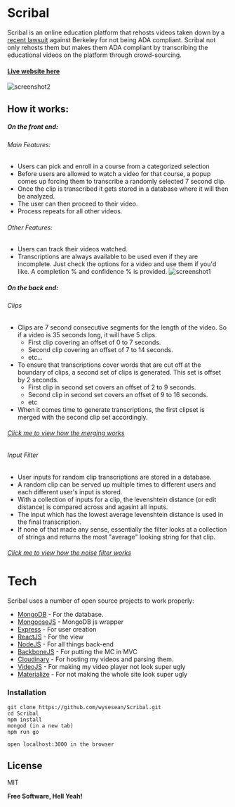 # Scribal
Scribal is an online education platform that rehosts videos taken down by a [recent lawsuit](https://boingboing.net/2017/03/17/fahrenheit-451.html) against Berkeley for not being ADA compliant. Scribal not only rehosts them but makes them ADA compliant by transcribing the educational videos on the platform through crowd-sourcing.
#### [Live website here](https://scribal.herokuapp.com/#home)


![screenshot2](https://res.cloudinary.com/dd21qo4mj/image/upload/v1494148161/Untitled_jicm2b.png)

## How it works:
##### On the front end:
###### Main Features:
* Users can pick and enroll in a course from a categorized selection
* Before users are allowed to watch a video for that course, a popup comes up forcing them to transcribe a randomly selected 7 second clip.
* Once the clip is transcribed it gets stored in a database where it will then be analyzed.
* The user can then proceed to their video.
* Process repeats for all other videos.

###### Other Features:
* Users can track their videos watched.
* Transcriptions are always available to be used even if they are incomplete. Just check the options for a video and use them if you'd like. A completion % and confidence % is provided.
![screenshot1](https://res.cloudinary.com/dd21qo4mj/image/upload/c_scale,w_880/v1494209160/Untitled2_yjv3gc.png)
##### On the back end:
###### Clips
* Clips are 7 second consecutive segments for the length of the video. So if a video is 35 seconds long, it will have 5 clips.
    * First clip covering an offset of 0 to 7 seconds.
    * Second clip covering an offset of 7 to 14 seconds. 
    * etc...
* To ensure that transcriptions cover words that are cut off at the boundary of clips, a second set of clips is generated. This set is offset by 2 seconds.
    * First clip in second set covers an offset of 2 to 9 seconds.
    * Second clip in second set covers an offset of 9 to 16 seconds.
    * etc
* When it comes time to generate transcriptions, the first clipset is merged with the second clip set accordingly.
###### [Click me to view how the merging works](https://matthiasak.github.io/arbiter-frame/#var%20UTIL%20%3D%20%7B%0A%09commonSubstring%28a%2Cb%29%20%7B%0A%09%20%20var%20longest%20%3D%20%22%22%3B%0A%09%20%20//Iterate%20through%20the%20first%20string%0A%09%20%20for%20%28var%20i%20%3D%200%3B%20i%20%3C%20a.length%3B%20++i%29%20%7B%0A%09%20%20%20%20//Iterate%20through%20the%20second%20string%0A%09%20%20%20%20for%20%28var%20j%20%3D%200%3B%20j%20%3C%20b.length%3B%20++j%29%20%7B%0A%09%20%20%20%20%20%20//if%20it%27s%20the%20same%20letter%0A%09%20%20%20%20%20%20if%20%28a%5Bi%5D%20%3D%3D%3D%20b%5Bj%5D%29%20%7B%0A%09%20%20%20%20%20%20%20%20var%20str%20%3D%20a%5Bi%5D%3B%0A%09%20%20%20%20%20%20%20%20var%20k%20%3D%201%3B%0A%09%20%20%20%20%20%20%20%20//%20keep%20going%20until%20the%20letters%20no%20longer%20match%2C%20or%20we%20reach%20end%0A%09%20%20%20%20%20%20%20%20while%20%28i+k%20%3C%20a.length%20%26%26%20j+k%20%3C%20b.length%20%26%26%20a%5Bi+k%5D%20%3D%3D%3D%20b%5Bj+k%5D%29%7B%20//%20same%20letter%0A%09%20%20%20%20%20%20%20%20%20%20str%20+%3D%20a%5Bi+k%5D%3B%0A%09%20%20%20%20%20%20%20%20%20%20++k%3B%0A%09%20%20%20%20%20%20%20%20%7D%0A%09%20%20%20%20%20%20%20%20if%20%28str.length%20%3E%20longest.length%29%7B%0A%09%20%20%20%20%20%20%20%20%20%20%20%20longest%20%3D%20str%0A%09%20%20%20%20%20%20%20%20%7D%0A%09%20%20%20%20%20%20%7D%0A%09%20%20%20%20%7D%0A%09%20%20%7D%0A%09%20%20return%20longest%3B%0A%09%7D%2C%0A%0A%09levenshtein_distance%28a%2C%20b%29%20%7B%0A%09%20%20%20%20a%3Da.toUpperCase%28%29%0A%09%20%20%20%20b%3Db.toUpperCase%28%29%0A%09%20%20%20%20//If%20strings%20are%20empty%2C%20return%20opposite%20strings%20length%0A%09%20%20%20%20if%28a.length%20%3D%3D%200%29%20return%20b.length%20%0A%09%20%20%20%20if%28b.length%20%3D%3D%200%29%20return%20a.length%0A%09%20%20%0A%09%09//Create%20the%20matrix%0A%09%20%20%20%20var%20matrix%20%3D%20%5B%5D%3B%0A%09%20%20%20%20for%28let%20i%20%3D%200%3B%20i%20%3C%3D%20b.length%3B%20i++%29%7B%0A%09%20%20%20%20%20%20matrix%5Bi%5D%20%3D%20%5Bi%5D%0A%09%20%20%20%20%7D%0A%09%20%20%20%20for%28let%20j%20%3D%200%3B%20j%20%3C%3D%20a.length%3B%20j++%29%7B%0A%09%20%20%20%20%20%20matrix%5B0%5D%5Bj%5D%20%3D%20j%0A%09%20%20%20%20%7D%0A%0A%09%20%20%09//Iterate%20through%20i%20axis%2C%20or%20first%20word%0A%09%20%20%20%20for%28let%20i%20%3D%201%3B%20i%20%3C%3D%20b.length%3B%20i++%29%7B%0A%09%09%09//Iterate%20through%20j%20axis%2C%20or%20second%20word%0A%09%20%20%20%20%09for%28let%20j%20%3D%201%3B%20j%20%3C%3D%20a.length%3B%20j++%29%7B%0A%09%20%20%20%20%09%09//If%20characters%20are%20equal%0A%09%09%20%20%20%20%20%20%20%20if%28b.charAt%28i-1%29%20%3D%3D%3D%20a.charAt%28j-1%29%29%7B%0A%09%09%20%20%20%20%20%20%20%20%20%20matrix%5Bi%5D%5Bj%5D%20%3D%20matrix%5Bi-1%5D%5Bj-1%5D%0A%09%09%20%20%20%20%20%20%20%20%7D%20%0A%09%20%20%20%20%20%20%20%20else%20%7B%0A%09%20%20%20%20%20%20%20%20%20%20matrix%5Bi%5D%5Bj%5D%20%3D%20Math.min%28%0A%09%20%20%20%20%20%20%20%20%20%20%20%20%20%20%20%20%20%20%20%20%20%20%20%20%20%20%20%20matrix%5Bi-1%5D%5Bj-1%5D%20+%201%2C%20//Represents%20a%20substition%0A%09%20%20%20%20%20%20%20%20%20%20%20%20%20%20%20%20%20%20%20%20%20%20%20%20%20%20%20%20matrix%5Bi%5D%5Bj-1%5D%20+%201%2C%20//Represents%20an%20insertion%0A%09%20%20%20%20%20%20%20%20%20%20%20%20%20%20%20%20%20%20%20%20%20%20%20%20%20%20%20%20matrix%5Bi-1%5D%5Bj%5D%20+%201%20//Represents%20a%20deletion%0A%09%20%20%20%20%20%20%20%20%20%20%09%09%09%09%29%0A%09%20%20%20%20%20%20%20%20%7D%0A%09%20%20%20%20%20%20%7D%0A%09%20%20%20%20%7D%0A%09%20%20%20%20return%20matrix%5Bb.length%5D%5Ba.length%5D%0A%09%7D%2C%0A%0A%09//returns%20the%20total%20edit%20distance%20between%20between%20a%20single%20string%20against%20all%20other%20string%20in%20an%20array%0A%09totalDistance%28arr%2C%20str%29%7B%0A%09%09return%20arr.reduce%28%28total%2CsingleElem%29%3D%3E%7B%0A%09%20%20%20%20%20%20%20%20return%20total+this.levenshtein_distance%28singleElem%2Cstr%29%0A%09%20%20%20%20%7D%2C0%29%0A%09%7D%2C%0A%20%20%20%20averageSimilarity%28arr%2C%20str%29%7B%0A%20%20%20%20%09var%20average%20%3D%200%0A%20%20%20%20%20%20%20%20var%20total%20%3D%20arr.length%0A%20%20%20%20%20%20%20%20arr.forEach%28%28el%29%3D%3E%7B%0A%20%20%20%20%20%20%20%20%09average%20+%3D%20this.similarity%28el%2Cstr%29%0A%20%20%20%20%20%20%20%20%7D%29%0A%20%20%20%20%20%20%20%20return%20average/total%0A%20%20%20%20%7D%2C%0A%20%20%20%20similarity%28s1%2C%20s2%29%20%7B%0A%20%20%20%20%20%20var%20longer%20%3D%20s1%3B%0A%20%20%20%20%20%20var%20shorter%20%3D%20s2%3B%0A%20%20%20%20%20%20if%20%28s1.length%20%3C%20s2.length%29%20%7B%0A%20%20%20%20%20%20%20%20longer%20%3D%20s2%3B%0A%20%20%20%20%20%20%20%20shorter%20%3D%20s1%3B%0A%20%20%20%20%20%20%7D%0A%20%20%20%20%20%20var%20longerLength%20%3D%20longer.length%3B%0A%20%20%20%20%20%20if%20%28longerLength%20%3D%3D%200%29%20%7B%0A%20%20%20%20%20%20%20%20return%201.0%3B%0A%20%20%20%20%20%20%7D%0A%20%20%20%20%20%20return%20%28longerLength%20-%20this.levenshtein_distance%28longer%2C%20shorter%29%29%20/%20parseFloat%28longerLength%29%3B%0A%20%20%20%20%7D%2C%0A%0A%09//Returns%20the%20string%20with%20the%20lowest%20edit%20distance%20against%20all%20other%20strings%20in%20an%20array%0A%09//In%20other%20words%2C%20returns%20the%20most%20%27average%27%20strings%0A%09lowestDistance%28arr%29%7B%0A%09%20%20%20%20let%20lowest%20%3D%20arr%5B0%5D%0A%09%20%20%20%20let%20prevLowest%20%3D%20this.totalDistance%28arr%2Carr%5B0%5D%29%0A%09%09for%28let%20i%20%3D%200%3B%20i%3Carr.length%3B%20i++%29%7B%0A%09%20%20%20%20%20%20%20%20let%20nextLowest%20%3D%20this.totalDistance%28arr%2Carr%5Bi%5D%29%0A%09%20%20%20%20%09if%28nextLowest%3CprevLowest%29%7B%0A%09%20%20%20%20%20%20%20%20%20%20%20%20prevLowest%20%3D%20nextLowest%0A%09%20%20%20%20%20%20%20%20%09lowest%20%3D%20arr%5Bi%5D%0A%09%20%20%20%20%20%20%20%20%7D%0A%09%20%20%20%20%7D%0A%09%20%20%20%20return%20lowest%0A%09%7D%2C%0A%0A%09//Joins%20two%20seperate%20strings%20together%20by%20their%20longest%20common%20subsequence%0A%09stringJoiner%28str1%2Cstr2%29%7B%0A%09%20%20%20%20if%28str1.length%3D%3D%3D0%29%20return%20str2%0A%09%20%20%20%20if%28str2.length%3D%3D%3D0%29%20return%20str1%0A%20%20%20%20%20%20%20%20str1.trim%28%29%0A%20%20%20%20%20%20%20%20str2.trim%28%29%0A%09%20%20%20%20var%20commonString%20%3D%20this.commonSubstring%28str1%2C%20str2%29.trim%28%29%0A%0A%09%20%20%20%20return%20%28%0A%09%20%20%20%20%09str1.substring%280%2Cstr1.indexOf%28commonString%29%29%0A%20%20%20%20%20%20%20%20%20%20%20%20+commonString%20%20%20%20%20%20%20%20%20%20%0A%20%09%09%09+str2.substring%28str2%0A%20%20%20%20%20%20%20%20%20%09%09.indexOf%28commonString%29%0A%20%20%20%20%20%20%20%20%20%20%20%20%20%20%20%20+commonString%0A%20%20%20%20%20%20%20%20%20%20%20%20%20%20%20%20%20%20%20%20%20%20%20%20%20%20%20%20.length%2Cstr2.length%29%0A%20%20%20%20%20%20%20%20%29%0A%09%7D%2C%0A%20%20%20%20%20%20%20%20%0A%7D%0A%0Alet%20str1%20%3D%20%27A%20wonderful%20serenity%20has%20taken%20possession%20of%20my%20entire%20soul%2C%20like%20these%20sw%27%2C%0A%20%20%20%0Astr2%20%3D%20%27entire%20soul%2C%20like%20these%20sweet%20mornings%20of%20spring%20which%20I%20enjoy%20with%20my%20whole%20heart.%27%2C%0A%20%20%20%20%20%0Ajoined%20%3D%20UTIL.stringJoiner%28str1%2C%20str2%29%0A%0Alog%28%27str1%20%3D%20%27%2C%20str1%29%0Alog%28%27%5Cnstr2%20%3D%27%2C%20str2%29%0A%0Alog%28%22%5Cnstr1%20+%20str2%20%3D%22%2C%20joined%29) 

###### Input Filter
* User inputs for random clip transcriptions are stored in a database.
* A random clip can be served up multiple times to different users and each different user's input is stored.
* With a collection of inputs for a clip, the levenshtein distance (or edit distance) is compared across and agasint all inputs. 
* The input which has the lowest average levenshtein distance is used in the final transcription.
* If none of that made any sense, essentially the filter looks at a collection of strings and returns the most "average" looking string for that clip. 
###### [Click me to view how the noise filter works](https://matthiasak.github.io/arbiter-frame/#var%20UTIL%20%3D%20%7B%0A%09commonSubstring%28a%2Cb%29%20%7B%0A%09%20%20var%20longest%20%3D%20%22%22%3B%0A%09%20%20//Iterate%20through%20the%20first%20string%0A%09%20%20for%20%28var%20i%20%3D%200%3B%20i%20%3C%20a.length%3B%20++i%29%20%7B%0A%09%20%20%20%20//Iterate%20through%20the%20second%20string%0A%09%20%20%20%20for%20%28var%20j%20%3D%200%3B%20j%20%3C%20b.length%3B%20++j%29%20%7B%0A%09%20%20%20%20%20%20//if%20it%27s%20the%20same%20letter%0A%09%20%20%20%20%20%20if%20%28a%5Bi%5D%20%3D%3D%3D%20b%5Bj%5D%29%20%7B%0A%09%20%20%20%20%20%20%20%20var%20str%20%3D%20a%5Bi%5D%3B%0A%09%20%20%20%20%20%20%20%20var%20k%20%3D%201%3B%0A%09%20%20%20%20%20%20%20%20//%20keep%20going%20until%20the%20letters%20no%20longer%20match%2C%20or%20we%20reach%20end%0A%09%20%20%20%20%20%20%20%20while%20%28i+k%20%3C%20a.length%20%26%26%20j+k%20%3C%20b.length%20%26%26%20a%5Bi+k%5D%20%3D%3D%3D%20b%5Bj+k%5D%29%7B%20//%20same%20letter%0A%09%20%20%20%20%20%20%20%20%20%20str%20+%3D%20a%5Bi+k%5D%3B%0A%09%20%20%20%20%20%20%20%20%20%20++k%3B%0A%09%20%20%20%20%20%20%20%20%7D%0A%09%20%20%20%20%20%20%20%20if%20%28str.length%20%3E%20longest.length%29%7B%0A%09%20%20%20%20%20%20%20%20%20%20%20%20longest%20%3D%20str%0A%09%20%20%20%20%20%20%20%20%7D%0A%09%20%20%20%20%20%20%7D%0A%09%20%20%20%20%7D%0A%09%20%20%7D%0A%09%20%20return%20longest%3B%0A%09%7D%2C%0A%0A%09levenshtein_distance%28a%2C%20b%29%20%7B%0A%09%20%20%20%20a%3Da.toUpperCase%28%29%0A%09%20%20%20%20b%3Db.toUpperCase%28%29%0A%09%20%20%20%20//If%20strings%20are%20empty%2C%20return%20opposite%20strings%20length%0A%09%20%20%20%20if%28a.length%20%3D%3D%200%29%20return%20b.length%20%0A%09%20%20%20%20if%28b.length%20%3D%3D%200%29%20return%20a.length%0A%09%20%20%0A%09%09//Create%20the%20matrix%0A%09%20%20%20%20var%20matrix%20%3D%20%5B%5D%3B%0A%09%20%20%20%20for%28let%20i%20%3D%200%3B%20i%20%3C%3D%20b.length%3B%20i++%29%7B%0A%09%20%20%20%20%20%20matrix%5Bi%5D%20%3D%20%5Bi%5D%0A%09%20%20%20%20%7D%0A%09%20%20%20%20for%28let%20j%20%3D%200%3B%20j%20%3C%3D%20a.length%3B%20j++%29%7B%0A%09%20%20%20%20%20%20matrix%5B0%5D%5Bj%5D%20%3D%20j%0A%09%20%20%20%20%7D%0A%0A%09%20%20%09//Iterate%20through%20i%20axis%2C%20or%20first%20word%0A%09%20%20%20%20for%28let%20i%20%3D%201%3B%20i%20%3C%3D%20b.length%3B%20i++%29%7B%0A%09%09%09//Iterate%20through%20j%20axis%2C%20or%20second%20word%0A%09%20%20%20%20%09for%28let%20j%20%3D%201%3B%20j%20%3C%3D%20a.length%3B%20j++%29%7B%0A%09%20%20%20%20%09%09//If%20characters%20are%20equal%0A%09%09%20%20%20%20%20%20%20%20if%28b.charAt%28i-1%29%20%3D%3D%3D%20a.charAt%28j-1%29%29%7B%0A%09%09%20%20%20%20%20%20%20%20%20%20matrix%5Bi%5D%5Bj%5D%20%3D%20matrix%5Bi-1%5D%5Bj-1%5D%0A%09%09%20%20%20%20%20%20%20%20%7D%20%0A%09%20%20%20%20%20%20%20%20else%20%7B%0A%09%20%20%20%20%20%20%20%20%20%20matrix%5Bi%5D%5Bj%5D%20%3D%20Math.min%28%0A%09%20%20%20%20%20%20%20%20%20%20%20%20%20%20%20%20%20%20%20%20%20%20%20%20%20%20%20%20matrix%5Bi-1%5D%5Bj-1%5D%20+%201%2C%20//Represents%20a%20substition%0A%09%20%20%20%20%20%20%20%20%20%20%20%20%20%20%20%20%20%20%20%20%20%20%20%20%20%20%20%20matrix%5Bi%5D%5Bj-1%5D%20+%201%2C%20//Represents%20an%20insertion%0A%09%20%20%20%20%20%20%20%20%20%20%20%20%20%20%20%20%20%20%20%20%20%20%20%20%20%20%20%20matrix%5Bi-1%5D%5Bj%5D%20+%201%20//Represents%20a%20deletion%0A%09%20%20%20%20%20%20%20%20%20%20%09%09%09%09%29%0A%09%20%20%20%20%20%20%20%20%7D%0A%09%20%20%20%20%20%20%7D%0A%09%20%20%20%20%7D%0A%09%20%20%20%20return%20matrix%5Bb.length%5D%5Ba.length%5D%0A%09%7D%2C%0A%0A%09//returns%20the%20total%20edit%20distance%20between%20between%20a%20single%20string%20against%20all%20other%20string%20in%20an%20array%0A%09totalDistance%28arr%2C%20str%29%7B%0A%09%09return%20arr.reduce%28%28total%2CsingleElem%29%3D%3E%7B%0A%09%20%20%20%20%20%20%20%20return%20total+this.levenshtein_distance%28singleElem%2Cstr%29%0A%09%20%20%20%20%7D%2C0%29%0A%09%7D%2C%0A%20%20%20%20averageSimilarity%28arr%2C%20str%29%7B%0A%20%20%20%20%09var%20average%20%3D%200%0A%20%20%20%20%20%20%20%20var%20total%20%3D%20arr.length%0A%20%20%20%20%20%20%20%20arr.forEach%28%28el%29%3D%3E%7B%0A%20%20%20%20%20%20%20%20%09average%20+%3D%20this.similarity%28el%2Cstr%29%0A%20%20%20%20%20%20%20%20%7D%29%0A%20%20%20%20%20%20%20%20return%20average/total%0A%20%20%20%20%7D%2C%0A%20%20%20%20similarity%28s1%2C%20s2%29%20%7B%0A%20%20%20%20%20%20var%20longer%20%3D%20s1%3B%0A%20%20%20%20%20%20var%20shorter%20%3D%20s2%3B%0A%20%20%20%20%20%20if%20%28s1.length%20%3C%20s2.length%29%20%7B%0A%20%20%20%20%20%20%20%20longer%20%3D%20s2%3B%0A%20%20%20%20%20%20%20%20shorter%20%3D%20s1%3B%0A%20%20%20%20%20%20%7D%0A%20%20%20%20%20%20var%20longerLength%20%3D%20longer.length%3B%0A%20%20%20%20%20%20if%20%28longerLength%20%3D%3D%200%29%20%7B%0A%20%20%20%20%20%20%20%20return%201.0%3B%0A%20%20%20%20%20%20%7D%0A%20%20%20%20%20%20return%20%28longerLength%20-%20this.levenshtein_distance%28longer%2C%20shorter%29%29%20/%20parseFloat%28longerLength%29%3B%0A%20%20%20%20%7D%2C%0A%0A%09//Returns%20the%20string%20with%20the%20lowest%20edit%20distance%20against%20all%20other%20strings%20in%20an%20array%0A%09//In%20other%20words%2C%20returns%20the%20most%20%27average%27%20strings%0A%09lowestDistance%28arr%29%7B%0A%09%20%20%20%20let%20lowest%20%3D%20arr%5B0%5D%0A%09%20%20%20%20let%20prevLowest%20%3D%20this.totalDistance%28arr%2Carr%5B0%5D%29%0A%09%09for%28let%20i%20%3D%200%3B%20i%3Carr.length%3B%20i++%29%7B%0A%09%20%20%20%20%20%20%20%20let%20nextLowest%20%3D%20this.totalDistance%28arr%2Carr%5Bi%5D%29%0A%09%20%20%20%20%09if%28nextLowest%3CprevLowest%29%7B%0A%09%20%20%20%20%20%20%20%20%20%20%20%20prevLowest%20%3D%20nextLowest%0A%09%20%20%20%20%20%20%20%20%09lowest%20%3D%20arr%5Bi%5D%0A%09%20%20%20%20%20%20%20%20%7D%0A%09%20%20%20%20%7D%0A%09%20%20%20%20return%20lowest%0A%09%7D%2C%0A%0A%09//Joins%20two%20seperate%20strings%20together%20by%20their%20longest%20common%20subsequence%0A%09stringJoiner%28str1%2Cstr2%29%7B%0A%09%20%20%20%20if%28str1.length%3D%3D%3D0%29%20return%20str2%0A%09%20%20%20%20if%28str2.length%3D%3D%3D0%29%20return%20str1%0A%20%20%20%20%20%20%20%20str1.trim%28%29%0A%20%20%20%20%20%20%20%20str2.trim%28%29%0A%09%20%20%20%20var%20commonString%20%3D%20this.commonSubstring%28str1%2C%20str2%29.trim%28%29%0A%0A%09%20%20%20%20return%20%28%0A%09%20%20%20%20%09str1.substring%280%2Cstr1.indexOf%28commonString%29%29%0A%20%20%20%20%20%20%20%20%20%20%20%20+commonString%20%20%20%20%20%20%20%20%20%20%0A%20%09%09%09+str2.substring%28str2%0A%20%20%20%20%20%20%20%20%20%09%09.indexOf%28commonString%29%0A%20%20%20%20%20%20%20%20%20%20%20%20%20%20%20%20+commonString%0A%20%20%20%20%20%20%20%20%20%20%20%20%20%20%20%20%20%20%20%20%20%20%20%20%20%20%20%20.length%2Cstr2.length%29%0A%20%20%20%20%20%20%20%20%29%0A%09%7D%2C%0A%20%20%20%20%20%20%20%20%0A%7D%0A%0Alet%20str1Arr%20%3D%20%5B%27dogs%20are%20cool%27%2C%0A%20%20%20%20%20%27dogs%20are%20cool%3F%27%2C%0A%20%20%20%20%20%27dogs%20arent%20cool%27%5D%2C%0A%20%20%20%20%0A%20%20%20%20str2Arr%20%3D%20%5B%27cool%20and%20asdf%3Baskldjf%27%2C%0A%20%20%20%20%20%27cool%20and%20fun%27%2C%0A%20%20%20%20%20%27kewl%20and%20Fun%27%5D%2C%0A%0Astr1Best%20%3D%20UTIL.lowestDistance%28str1Arr%29%2C%0A%20%20%20%20%0Astr2Best%20%3D%20UTIL.lowestDistance%28str2Arr%29%2C%0Ajoined%20%3D%20UTIL.stringJoiner%28str1Best%2C%20str2Best%29%0A%0Alog%28%22str1Arr%3A%22%2C%20str1Arr%29%0Alog%28%22%5Cnstr1Best%3A%20%22%2Cstr1Best%29%0A%0Alog%28%22%5Cnstr2Arr%3A%22%2C%20str2Arr%29%0Alog%28%22%5Cnstr2Best%3A%22%2Cstr2Best%29%0A%0Alog%28%22%5Cnjoined%20strings%22%2C%20joined%29)
# Tech

Scribal uses a number of open source projects to work properly:

* [MongoDB](https://www.mongodb.com/) - For the database.
* [MongooseJS](http://mongoosejs.com/) - MongoDB js wrapper
* [Express](https://expressjs.com/) - For user creation
* [ReactJS](https://facebook.github.io/react/) - For the view
* [NodeJS](https://nodejs.org/en/) - For all things back-end
* [BackboneJS](http://backbonejs.org/) - For putting the MC in MVC
* [Cloudinary](http://cloudinary.com/) - For hosting my videos and parsing them.
* [VideoJS](http://videojs.com/) - For making my video player not look super ugly
* [Materialize](http://materializecss.com/) - For not making the whole site look super ugly


### Installation
```
git clone https://github.com/wysesean/Scribal.git
cd Scribal
npm install
mongod (in a new tab)
npm run go

open localhost:3000 in the browser
```


License
----

MIT


**Free Software, Hell Yeah!**


